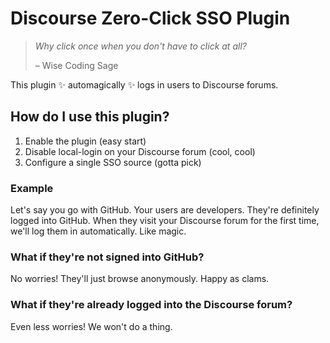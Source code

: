 # Discourse Zero-Click SSO Plugin

> _Why click once when you don't have to click at all?_
>
> – Wise Coding Sage

This plugin ✨ automagically ✨ logs in users to Discourse forums.

## How do I use this plugin?

1. Enable the plugin (easy start)
2. Disable local-login on your Discourse forum (cool, cool)
3. Configure a single SSO source (gotta pick)

### Example

Let's say you go with GitHub. Your users are developers. They're definitely logged into GitHub. When they visit your Discourse forum for the first time, we'll log them in automatically. Like magic.

### What if they're not signed into GitHub?

No worries! They'll just browse anonymously. Happy as clams.

### What if they're already logged into the Discourse forum?

Even less worries! We won't do a thing.
